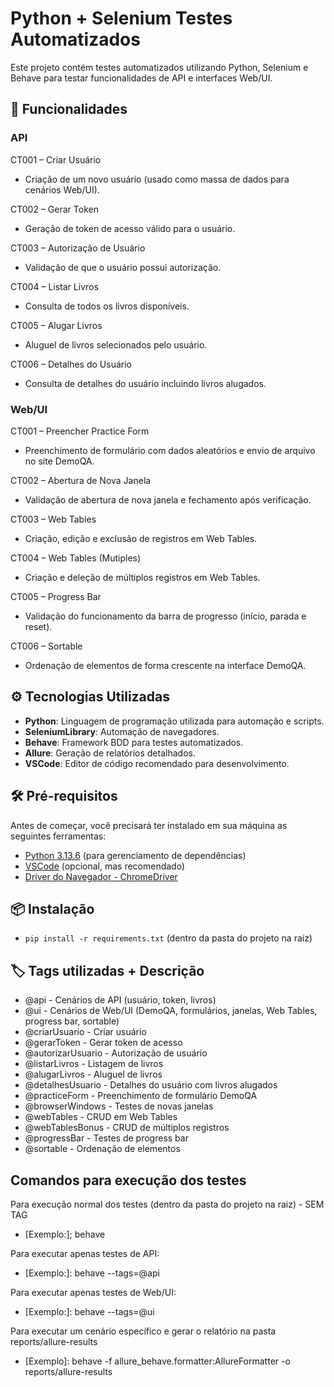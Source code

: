 # Python + Selenium Testes Automatizados

Este projeto contém testes automatizados utilizando Python, Selenium e Behave para testar funcionalidades de API e interfaces Web/UI.

## 🧪 Funcionalidades

### API

CT001 – Criar Usuário
- Criação de um novo usuário (usado como massa de dados para cenários Web/UI).

CT002 – Gerar Token
- Geração de token de acesso válido para o usuário.

CT003 – Autorização de Usuário
- Validação de que o usuário possui autorização.

CT004 – Listar Livros
- Consulta de todos os livros disponíveis.

CT005 – Alugar Livros
- Aluguel de livros selecionados pelo usuário.

CT006 – Detalhes do Usuário
- Consulta de detalhes do usuário incluindo livros alugados.

### Web/UI

CT001 – Preencher Practice Form
- Preenchimento de formulário com dados aleatórios e envio de arquivo no site DemoQA.

CT002 – Abertura de Nova Janela
- Validação de abertura de nova janela e fechamento após verificação.

CT003 – Web Tables
- Criação, edição e exclusão de registros em Web Tables.

CT004 – Web Tables (Mutiples)
- Criação e deleção de múltiplos registros em Web Tables.

CT005 – Progress Bar
- Validação do funcionamento da barra de progresso (início, parada e reset).

CT006 – Sortable
- Ordenação de elementos de forma crescente na interface DemoQA.

## ⚙️ Tecnologias Utilizadas
- **Python**: Linguagem de programação utilizada para automação e scripts.
- **SeleniumLibrary**: Automação de navegadores.
- **Behave**: Framework BDD para testes automatizados.
- **Allure**: Geração de relatórios detalhados.
- **VSCode**: Editor de código recomendado para desenvolvimento.

## 🛠️ Pré-requisitos
Antes de começar, você precisará ter instalado em sua máquina as seguintes ferramentas:

- [Python 3.13.6](https://www.python.org/downloads/) (para gerenciamento de dependências)
- [VSCode](https://code.visualstudio.com/) (opcional, mas recomendado)
- [Driver do Navegador - ChromeDriver](https://developer.chrome.com/docs/chromedriver/downloads?hl=pt-br)

## 📦 Instalação

- `pip install -r requirements.txt` (dentro da pasta do projeto na raiz)

## 🏷️ Tags utilizadas + Descrição

- @api - Cenários de API (usuário, token, livros)
- @ui - Cenários de Web/UI (DemoQA, formulários, janelas, Web Tables, progress bar, sortable)
- @criarUsuario - Criar usuário
- @gerarToken - Gerar token de acesso
- @autorizarUsuario - Autorização de usuário
- @listarLivros - Listagem de livros
- @alugarLivros - Aluguel de livros
- @detalhesUsuario - Detalhes do usuário com livros alugados
- @practiceForm - Preenchimento de formulário DemoQA
- @browserWindows - Testes de novas janelas
- @webTables - CRUD em Web Tables
- @webTablesBonus - CRUD de múltiplos registros
- @progressBar - Testes de progress bar
- @sortable - Ordenação de elementos

## Comandos para execução dos testes

Para execução normal dos testes (dentro da pasta do projeto na raiz) - SEM TAG
- [Exemplo:]; behave

Para executar apenas testes de API:
- [Exemplo:]: behave --tags=@api

Para executar apenas testes de Web/UI:
- [Exemplo:]: behave --tags=@ui

Para executar um cenário específico e gerar o relatório na pasta reports/allure-results
- [Exemplo]: behave -f allure_behave.formatter:AllureFormatter -o reports/allure-results